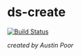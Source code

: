 # ds-create

[![Build Status](https://travis-ci.org/a-poor/create-ds-app.svg?branch=master)](https://travis-ci.org/a-poor/create-ds-app)

_created by Austin Poor_


